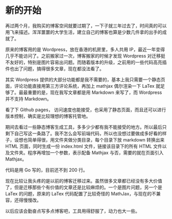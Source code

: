 # 新的开始
再过两个月，我购买的博客空间就要过期了，一下子就三年过去了，时间真的可以用飞来描述。浑浑噩噩的大学生活，建立自己的博客也算是少数几件拿的出手的成就了。

原来的博客用的是 Wordpress，放在香港的机房里，多人共用 IP，最近一年变得几乎不能访问了。之前搬家过一次，博客搬家的时候才发现 Wordpress 对迁移挺不友好的，特别是图片容易出问题。而随着版本的升级，之前用的一些代码高亮插件也出了问题，搞得很多文章，现在都没法看了。

其实 Wordpress 提供的大部分功能都是我不需要的，基本上我只需要一个静态页面，评论功能直接用第三方评论系统，再加上 mathjax 偶尔渲染一下 LaTex 就足够了。最最重要的是，现在我写文章都是用 Markdown 来写了，而 Wordpress 并不支持 Markdown。

看了下 Github pages， 访问速度也能接受，也采用了静态页面，而且还可以进行版本控制，确实是比较理想的博客托管地。

期间去看过一些静态博客生成工具，多多少少都有我不能接受的地方。所以最后只剩下自己写这一条路了。我不怎么会写前端代码，所以也没想过要做成多好看的样子，设想也简单得很，用文件夹做分类目录，每个目录下放 markdown 转换出来 HTML 页面，同时生成一份 index.html 文件，链接该目录下的所有 HTML 文件以及文件夹。程序再增加一个参数，表示配备 Mathjax 与否，需要的就在页面引入 Mathjax。

代码是用 Go 写的，目前还不到 200 行。 

现在比较让我头疼的是以前的博客迁移过来。虽然很多文章都已经没有多大价值了，但是迁移那些个有价值的文章还是比较麻烦的。一个是图片问题，另一个是 LaTex 的问题，原来的 LaTex 代码配置了比较奇怪的 MathJax，与现在的不兼容，还得慢慢改。

以后应该会勤奋点写多点博客吧，工具用得舒服了，动力也大一些。
